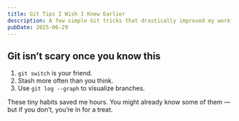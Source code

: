 ```yaml
---
title: Git Tips I Wish I Knew Earlier
description: A few simple Git tricks that drastically improved my workflow.
pubDate: 2025-06-29
---
```


## Git isn’t scary once you know this

1. `git switch` is your friend.
2. Stash more often than you think.
3. Use `git log --graph` to visualize branches.

These tiny habits saved me hours. You might already know some of them — but if you don’t, you’re in for a treat.
